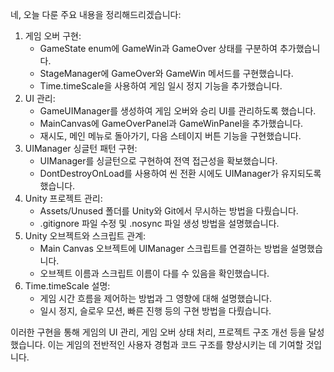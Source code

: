 네, 오늘 다룬 주요 내용을 정리해드리겠습니다:

1. 게임 오버 구현:
    - GameState enum에 GameWin과 GameOver 상태를 구분하여 추가했습니다.
    - StageManager에 GameOver와 GameWin 메서드를 구현했습니다.
    - Time.timeScale을 사용하여 게임 일시 정지 기능을 추가했습니다.
2. UI 관리:
    - GameUIManager를 생성하여 게임 오버와 승리 UI를 관리하도록 했습니다.
    - MainCanvas에 GameOverPanel과 GameWinPanel을 추가했습니다.
    - 재시도, 메인 메뉴로 돌아가기, 다음 스테이지 버튼 기능을 구현했습니다.
3. UIManager 싱글턴 패턴 구현:
    - UIManager를 싱글턴으로 구현하여 전역 접근성을 확보했습니다.
    - DontDestroyOnLoad를 사용하여 씬 전환 시에도 UIManager가 유지되도록 했습니다.
4. Unity 프로젝트 관리:
    - Assets/Unused 폴더를 Unity와 Git에서 무시하는 방법을 다뤘습니다.
    - .gitignore 파일 수정 및 .nosync 파일 생성 방법을 설명했습니다.
5. Unity 오브젝트와 스크립트 관계:
    - Main Canvas 오브젝트에 UIManager 스크립트를 연결하는 방법을 설명했습니다.
    - 오브젝트 이름과 스크립트 이름이 다를 수 있음을 확인했습니다.
6. Time.timeScale 설명:
    - 게임 시간 흐름을 제어하는 방법과 그 영향에 대해 설명했습니다.
    - 일시 정지, 슬로우 모션, 빠른 진행 등의 구현 방법을 다뤘습니다.

이러한 구현을 통해 게임의 UI 관리, 게임 오버 상태 처리, 프로젝트 구조 개선 등을 달성했습니다. 이는 게임의 전반적인 사용자 경험과 코드 구조를 향상시키는 데 기여할 것입니다.

